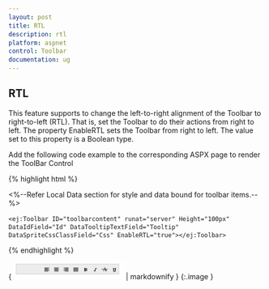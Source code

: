 ```yaml
---
layout: post
title: RTL
description: rtl
platform: aspnet
control: Toolbar
documentation: ug
---
```


## RTL

This feature supports to change the left-to-right alignment of the Toolbar to right-to-left (RTL). That is, set the Toolbar to do their actions from right to left. The property EnableRTL sets the Toolbar from right to left. The value set to this property is a Boolean type. 

Add the following code example to the corresponding ASPX page to render the ToolBar Control



{% highlight html %}



   <%--Refer Local Data section for style and data bound for toolbar items.--%>

    <ej:Toolbar ID="toolbarcontent" runat="server" Height="100px" DataIdField="Id" DataTooltipTextField="Tooltip" DataSpriteCssClassField="Css" EnableRTL="true"></ej:Toolbar>



{% endhighlight %}

{ ![](RTL_images/RTL_img1.png) | markdownify }
{:.image }


